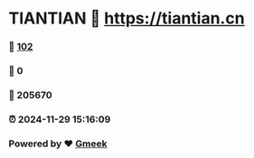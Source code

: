 # TIANTIAN :link: https://tiantian.cn 
### :page_facing_up: [102](https://tiantian.cn/tag.html) 
### :speech_balloon: 0 
### :hibiscus: 205670 
### :alarm_clock: 2024-11-29 15:16:09 
### Powered by :heart: [Gmeek](https://github.com/Meekdai/Gmeek)
